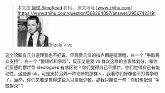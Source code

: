 > 本文由 [简悦 SimpRead](http://ksria.com/simpread/) 转码， 原文地址 [www.zhihu.com](https://www.zhihu.com/question/568364897/answer/2950742319) ![ca37fc0550928e525e73a69bc03fe3cf_MD5](../assets/ca37fc0550928e525e73a69bc03fe3cf_MD5.jpg)Brizola Vive

这个论断有几分道理我也不好说，但高赞几位的指点倒是挺滑稽，左一个 “争取民众支持”，右一个 “要倾听和争取”，反正又是我 vs 群众这样的主客体划分，和你们反感的摆烂型 ideologues 有啥区别？你们觉得自己不摆烂，你们觉得自己有能动性，这些都 ok，可是支持另外一种论断的那群人，我看你们好像也不打算争取了。当然，你们又若是觉得这些人只是极少数，那我只能说一句：你们也配谈 “争取群众”？